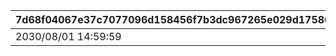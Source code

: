 |7d68f04067e37c7077096d158456f7b3dc967265e029d1758041f4dddcc524b6|87bcb7c7912d2f3e342a766eda4e846311a6c2a7bfe657f253b853c40e15cd6f|9af7aa1aa339d26c9966f848530f0dc16f07d65f3e97aeacd178c8f0d39eabae|d12a61e123de9100eb7f05c140063183664a6567c36bfa09dcc02e8607d5594f|
| --- | --- | --- | --- |
|2030/08/01 14:59:59|1|2023/07/01 05:00:00|300|